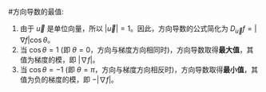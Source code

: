   #方向导数的最值:
  1. 由于 $\vec{u}$ 是单位向量，所以 $|\vec{u}|=1$。因此，方向导数的公式简化为 $D_{\vec{u}}f = |\nabla f| \cos\theta$。
 2. 当 $\cos\theta = 1$ (即 $\theta=0$，方向与梯度方向相同时)，方向导数取得**最大值**，其值为梯度的模，即 $|\nabla f|$。
3. 当 $\cos\theta = -1$ (即 $\theta=\pi$，方向与梯度方向相反时)，方向导数取得**最小值**，其值为负的梯度的模，即 $-|\nabla f|$。